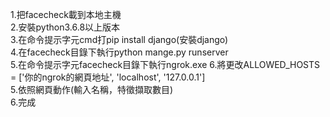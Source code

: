 1.把facecheck載到本地主機  
2.安裝python3.6.8以上版本  
3.在命令提示字元cmd打pip install django(安裝django)  
4.在facecheck目錄下執行python mange.py runserver  
5.在命令提示字元facecheck目錄下執行ngrok.exe
6.將更改ALLOWED_HOSTS = ['你的ngrok的網頁地址', 'localhost', '127.0.0.1']  
5.依照網頁動作(輸入名稱，特徵擷取數目)    
6.完成
